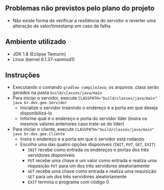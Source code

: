## Problemas não previstos pelo plano do projeto
- Não existe forma de verificar a resiliência do servidor e reverter uma alteração de valor/timestamp em caso de falha

## Ambiente utilizado
- JDK 1.8 (Eclipse Temurin)
- Linux (kernel 6.1.37-xanmod1)

## Instruções
- Executando o comando `gradlew compileJava`, os arquivos .class serão gerados na pasta `build/classes/java/main`
- Para iniciar o servidor, execute `CLASSPATH="build/classes/java/main" java br.dev.gee.Servidor`
  - Inicialize o servidor inserindo o endereço e a porta em que deseja disponibilizá-lo
  - Informe qual é o endereço e porta do servidor líder (insira os mesmos valores anteriores caso trate-se do líder)
- Para iniciar o cliente, execute `CLASSPATH="build/classes/java/main" java br.dev.gee.Cliente`
  - Insira o endereço e a porta em que o servidor está rodando
  - Escolha uma das quatro opções disponíveis (`INIT`, `PUT`, `GET`, `EXIT`)
    - `INIT` recebe como entrada os endereços e portas dos três servidores disponíveis
    - `PUT` recebe uma chave e um valor como entrada e realiza uma requisição `PUT` para um dos três servidores aleatoriamente
    - `GET` recebe uma chave como entrada e realiza uma requisição `GET` para um dos três servidores aleatoriamente
    - `EXIT` termina o programa com código 0
